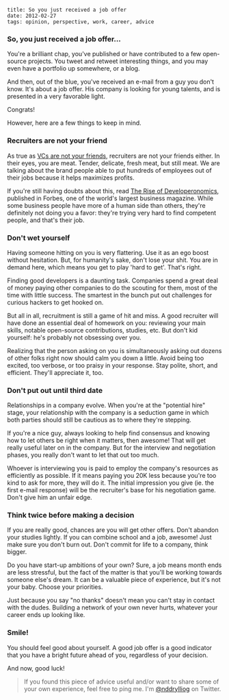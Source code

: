     title: So you just received a job offer
    date: 2012-02-27
    tags: opinion, perspective, work, career, advice

### So, you just received a job offer...

You're a brilliant chap, you've published or have contributed to a few open-source
projects. You tweet and retweet interesting things, and you may even have a portfolio
up somewhere, or a blog.

And then, out of the blue, you've received an e-mail from a guy you don't know. It's
about a job offer. His company is looking for young talents, and is presented in a
very favorable light.

Congrats!

However, here are a few things to keep in mind.

### Recruiters are not your friend

As true as [VCs are not your friends][vcs], recruiters are not your friends either.
In their eyes, you are meat. Tender, delicate, fresh meat, but still meat. We are
talking about the brand people able to put hundreds of employees out of their jobs
because it helps maximizes profits.

If you're still having doubts about this, read [The Rise of Developeronomics][douches],
published in Forbes, one of the world's largest business magazine. While some business
people have more of a human side than others, they're definitely not doing you a favor:
they're trying very hard to find competent people, and that's their job.

[vcs]: http://www.inc.com/steve-blank/vcs-are-not-your-friends.html
[douches]: http://www.forbes.com/sites/venkateshrao/2011/12/05/the-rise-of-developeronomics/

### Don't wet yourself

Having someone hitting on you is very flattering. Use it as an ego boost without
hesitation. But, for humanity's sake, don't lose your shit. You are in demand here,
which means you get to play 'hard to get'. That's right.

Finding good developers is a daunting task. Companies spend a great deal of money paying
other companies to do the scouting for them, most of the time with little success. The
smartest in the bunch put out challenges for curious hackers to get hooked on.

But all in all, recruitment is still a game of hit and miss. A good recruiter will have
done an essential deal of homework on you: reviewing your main skills, notable open-source
contributions, studies, etc. But don't kid yourself: he's probably not obsessing over you.

Realizing that the person asking on you is simultaneously asking out dozens of other
folks right now should calm you down a little. Avoid being too excited, too verbose, or
too praisy in your response. Stay polite, short, and efficient. They'll appreciate it, too.

### Don't put out until third date

Relationships in a company evolve. When you're at the "potential hire" stage, your
relationship with the company is a seduction game in which both parties should still be
cautious as to where they're stepping.

If you're a nice guy, always looking to help find consensus and knowing how to let others
be right when it matters, then awesome! That will get really useful later on in the
company. But for the interview and negotiation phases, you really don't want to let that
out too much.

Whoever is interviewing you is paid to employ the company's resources as efficiently as
possible. If it means paying you 20K less because you're too kind to ask for more, they
will do it. The initial impression you give (ie. the first e-mail response) will be the
recruiter's base for his negotiation game. Don't give him an unfair edge.

### Think twice before making a decision

If you are really good, chances are you will get other offers. Don't abandon your studies
lightly. If you can combine school and a job, awesome! Just make sure you don't burn out.
Don't commit for life to a company, think bigger.

Do you have start-up ambitions of your own? Sure, a job means month ends are less stressful,
but the fact of the matter is that you'll be working towards someone else's dream. It can
be a valuable piece of experience, but it's not your baby. Choose your priorities.

Just because you say "no thanks" doesn't mean you can't stay in contact with the dudes.
Building a network of your own never hurts, whatever your career ends up looking like.

### Smile!

You should feel good about yourself. A good job offer is a good indicator that you have
a bright future ahead of you, regardless of your decision.

And now, good luck!

> If you found this piece of advice useful and/or want to share some of your own experience,
> feel free to ping me. I'm [@nddrylliog](https://twitter.com/nddrylliog) on Twitter.

